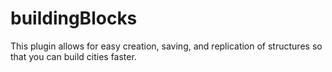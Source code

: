 # buildingBlocks
This plugin allows for easy creation, saving, and replication of structures so that you can build cities faster.
